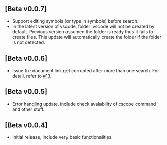 ## [Beta v0.0.7]
- Support editing symbols (or type in symbols) before search.
- In the latest version of vscode, folder .vscode will not be created by default. Previous version assumed the folder is ready thus it fails to create files. This update will automatically create the folder if the folder is not detected.

## [Beta v0.0.6]
- Issue fix: document link get corrupted after more than one search. For detail, refer to [#13](https://github.com/xulion/scope4code/issues/13).

## [Beta v0.0.5]
- Error handling update, include check avalability of cscope command and other stuff.

## [Beta v0.0.4]
- Initial release, include very basic functionalities.